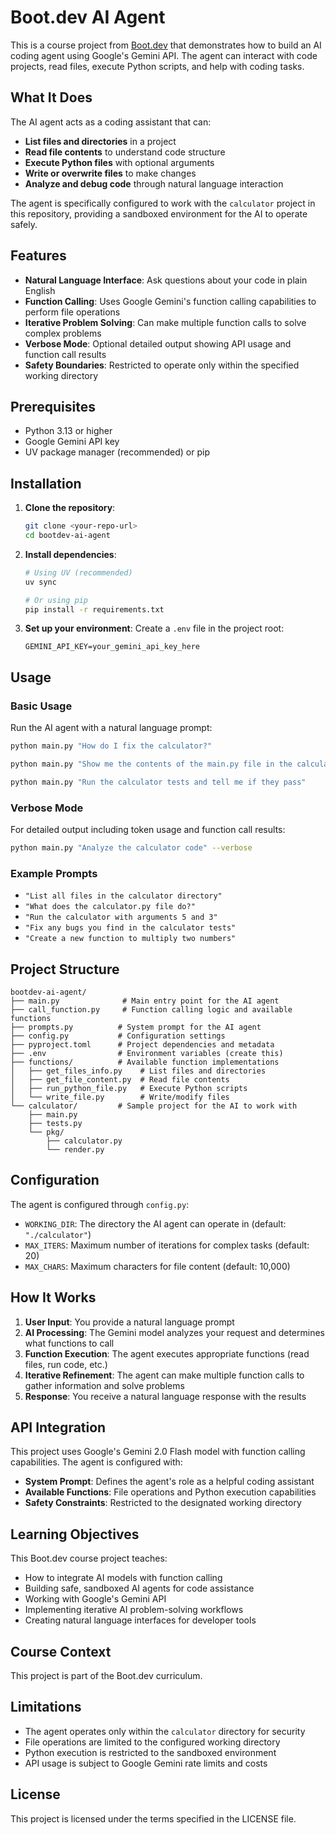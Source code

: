 # Boot.dev AI Agent

This is a course project from [Boot.dev](https://boot.dev) that demonstrates how to build an AI coding agent using Google's Gemini API. The agent can interact with code projects, read files, execute Python scripts, and help with coding tasks.

## What It Does

The AI agent acts as a coding assistant that can:

- **List files and directories** in a project
- **Read file contents** to understand code structure
- **Execute Python files** with optional arguments
- **Write or overwrite files** to make changes
- **Analyze and debug code** through natural language interaction

The agent is specifically configured to work with the `calculator` project in this repository, providing a sandboxed environment for the AI to operate safely.

## Features

- **Natural Language Interface**: Ask questions about your code in plain English
- **Function Calling**: Uses Google Gemini's function calling capabilities to perform file operations
- **Iterative Problem Solving**: Can make multiple function calls to solve complex problems
- **Verbose Mode**: Optional detailed output showing API usage and function call results
- **Safety Boundaries**: Restricted to operate only within the specified working directory

## Prerequisites

- Python 3.13 or higher
- Google Gemini API key
- UV package manager (recommended) or pip

## Installation

1. **Clone the repository**:

   ```bash
   git clone <your-repo-url>
   cd bootdev-ai-agent
   ```

2. **Install dependencies**:

   ```bash
   # Using UV (recommended)
   uv sync

   # Or using pip
   pip install -r requirements.txt
   ```

3. **Set up your environment**:
   Create a `.env` file in the project root:
   ```env
   GEMINI_API_KEY=your_gemini_api_key_here
   ```

## Usage

### Basic Usage

Run the AI agent with a natural language prompt:

```bash
python main.py "How do I fix the calculator?"
```

```bash
python main.py "Show me the contents of the main.py file in the calculator"
```

```bash
python main.py "Run the calculator tests and tell me if they pass"
```

### Verbose Mode

For detailed output including token usage and function call results:

```bash
python main.py "Analyze the calculator code" --verbose
```

### Example Prompts

- `"List all files in the calculator directory"`
- `"What does the calculator.py file do?"`
- `"Run the calculator with arguments 5 and 3"`
- `"Fix any bugs you find in the calculator tests"`
- `"Create a new function to multiply two numbers"`

## Project Structure

```
bootdev-ai-agent/
├── main.py              # Main entry point for the AI agent
├── call_function.py     # Function calling logic and available functions
├── prompts.py          # System prompt for the AI agent
├── config.py           # Configuration settings
├── pyproject.toml      # Project dependencies and metadata
├── .env                # Environment variables (create this)
├── functions/          # Available function implementations
│   ├── get_files_info.py    # List files and directories
│   ├── get_file_content.py  # Read file contents
│   ├── run_python_file.py   # Execute Python scripts
│   └── write_file.py        # Write/modify files
└── calculator/         # Sample project for the AI to work with
    ├── main.py
    ├── tests.py
    └── pkg/
        ├── calculator.py
        └── render.py
```

## Configuration

The agent is configured through `config.py`:

- `WORKING_DIR`: The directory the AI agent can operate in (default: `"./calculator"`)
- `MAX_ITERS`: Maximum number of iterations for complex tasks (default: 20)
- `MAX_CHARS`: Maximum characters for file content (default: 10,000)

## How It Works

1. **User Input**: You provide a natural language prompt
2. **AI Processing**: The Gemini model analyzes your request and determines what functions to call
3. **Function Execution**: The agent executes appropriate functions (read files, run code, etc.)
4. **Iterative Refinement**: The agent can make multiple function calls to gather information and solve problems
5. **Response**: You receive a natural language response with the results

## API Integration

This project uses Google's Gemini 2.0 Flash model with function calling capabilities. The agent is configured with:

- **System Prompt**: Defines the agent's role as a helpful coding assistant
- **Available Functions**: File operations and Python execution capabilities
- **Safety Constraints**: Restricted to the designated working directory

## Learning Objectives

This Boot.dev course project teaches:

- How to integrate AI models with function calling
- Building safe, sandboxed AI agents for code assistance
- Working with Google's Gemini API
- Implementing iterative AI problem-solving workflows
- Creating natural language interfaces for developer tools

## Course Context

This project is part of the Boot.dev curriculum.

## Limitations

- The agent operates only within the `calculator` directory for security
- File operations are limited to the configured working directory
- Python execution is restricted to the sandboxed environment
- API usage is subject to Google Gemini rate limits and costs

## License

This project is licensed under the terms specified in the LICENSE file.
